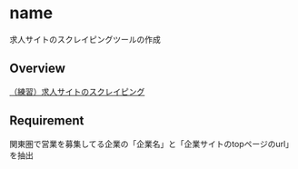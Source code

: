 # name
求人サイトのスクレイピングツールの作成 

## Overview
[（練習）求人サイトのスクレイピング](https://coconala.com/requests/897456)

## Requirement 
関東圏で営業を募集してる企業の「企業名」と「企業サイトのtopページのurl」を抽出

